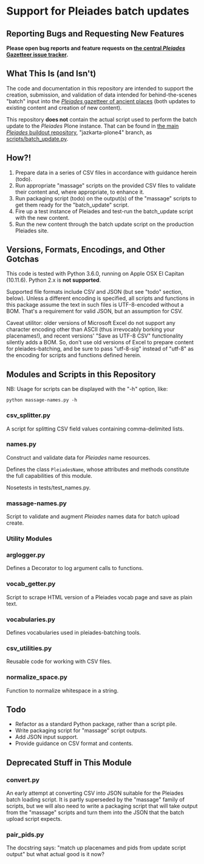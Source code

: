 # Support for Pleiades batch updates

## Reporting Bugs and Requesting New Features

**Please open bug reports and feature requests on [the central *Pleiades* Gazetteer issue tracker](https://github.com/isawnyu/pleiades-gazetteer/issues).**

## What This Is (and Isn't)

The code and documentation in this repository are intended to support the creation, submission, and validation of data intended for behind-the-scenes "batch" input into the [*Pleiades* gazetteer of ancient places](https://pleiades.stoa.org) (both updates to existing content and creation of new content). 

This repository **does not** contain the actual script used to perform the batch update to the *Pleiades* Plone instance. That can be found in [the main *Pleiades* buildout repository](https://github.com/isawnyu/pleiades3-buildout), "jazkarta-plone4" branch, as [scripts/batch_update.py](https://github.com/isawnyu/pleiades3-buildout/tree/jazkarta-plone4/scripts). 

## How?!

 1. Prepare data in a series of CSV files in accordance with guidance herein (todo).
 2. Run appropriate "massage" scripts on the provided CSV files to validate their content and, where appropriate, to enhance it.
 3. Run packaging script (todo) on the output(s) of the "massage" scripts to get them ready for the "batch_update" script.
 4. Fire up a test instance of Pleiades and test-run the batch_update script with the new content.
 5. Run the new content through the batch update script on the production Pleiades site.

## Versions, Formats, Encodings, and Other Gotchas

This code is tested with Python 3.6.0, running on Apple OSX El Capitan (10.11.6). Python 2.x is **not supported**.

Supported file formats include CSV and JSON (but see "todo" section, below). Unless a different encoding is specified, all scripts and functions in this package assume the text in such files is UTF-8-encoded without a BOM. That's a requirement for valid JSON, but an assumption for CSV. 

Caveat utilitor: older versions of Microsoft Excel do not support any character encoding other than ASCII (thus irrevocably borking your placenames!), and recent versions' "Save as UTF-8 CSV" functionality silently adds a BOM. So, don't use old versions of Excel to prepare content for pleiades-batching, and be sure to pass "utf-8-sig" instead of "utf-8" as the encoding for scripts and functions defined herein.

## Modules and Scripts in this Repository

NB: Usage for scripts can be displayed with the "-h" option, like:

```
python massage-names.py -h
```

### csv_splitter.py

A script for splitting CSV field values containing comma-delimited lists.

### names.py

Construct and validate data for *Pleiades* name resources.

Defines the class ```PleiadesName```, whose attributes and methods constitute the full capabilities of this module.

Nosetests in tests/test_names.py. 

### massage-names.py

Script to validate and augment *Pleiades* names data for batch upload create.

### Utility Modules

### arglogger.py

Defines a Decorator to log argument calls to functions.

### vocab_getter.py

Script to scrape HTML version of a Pleiades vocab page and save as plain text.

### vocabularies.py

Defines vocabularies used in pleiades-batching tools.

### csv_utilities.py

Reusable code for working with CSV files.

### normalize_space.py

Function to normalize whitespace in a string.

## Todo

 - Refactor as a standard Python package, rather than a script pile.
 - Write packaging script for "massage" script outputs.
 - Add JSON input support.
 - Provide guidance on CSV format and contents.

## Deprecated Stuff in This Module

### convert.py

An early attempt at converting CSV into JSON suitable for the Pleiades batch loading script. It is partly superseded by the "massage" family of scripts, but we will also need to write a packaging script that will take output from the "massage" scripts and turn them into the JSON that the batch upload script expects.

### pair_pids.py

The docstring says: "match up placenames and pids from update script output" but what actual good is it now?


